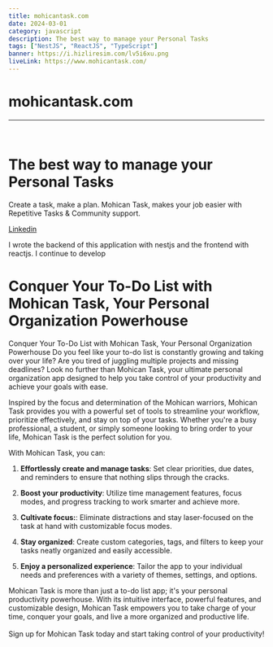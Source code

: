 ```yaml
---
title: mohicantask.com
date: 2024-03-01
category: javascript
description: The best way to manage your Personal Tasks
tags: ["NestJS", "ReactJS", "TypeScript"]
banner: https://i.hizliresim.com/lv5i6xu.png
liveLink: https://www.mohicantask.com/
---
```


# mohicantask.com
---

<br />

<h1>The best way to manage your Personal Tasks</h1><p>Create a task, make a plan. Mohican Task, makes your job easier with Repetitive Tasks &amp; Community support.</p>


<a href="https://www.linkedin.com/company/mohican-task" target="_blank">Linkedin</a>

<p>I wrote the backend of this application with nestjs and the frontend with reactjs. I continue to develop</p><h1>Conquer Your To-Do List with Mohican Task, Your Personal Organization Powerhouse</h1><p>Conquer Your To-Do List with Mohican Task, Your Personal Organization Powerhouse Do you feel like your to-do list is constantly growing and taking over your life? Are you tired of juggling multiple projects and missing deadlines? Look no further than Mohican Task, your ultimate personal organization app designed to help you take control of your productivity and achieve your goals with ease.</p><p>Inspired by the focus and determination of the Mohican warriors, Mohican Task provides you with a powerful set of tools to streamline your workflow, prioritize effectively, and stay on top of your tasks. Whether you're a busy professional, a student, or simply someone looking to bring order to your life, Mohican Task is the perfect solution for you.</p><p>With Mohican Task, you can:</p><ol><li><p><strong>Effortlessly create and manage tasks</strong>: Set clear priorities, due dates, and reminders to ensure that nothing slips through the cracks.</p></li><li><p><strong>Boost your productivity</strong>: Utilize time management features, focus modes, and progress tracking to work smarter and achieve more.</p></li><li><p><strong>Cultivate focus:</strong>: Eliminate distractions and stay laser-focused on the task at hand with customizable focus modes.</p></li><li><p><strong>Stay organized</strong>: Create custom categories, tags, and filters to keep your tasks neatly organized and easily accessible.</p></li><li><p><strong>Enjoy a personalized experience</strong>: Tailor the app to your individual needs and preferences with a variety of themes, settings, and options.</p></li></ol><p>Mohican Task is more than just a to-do list app; it's your personal productivity powerhouse. With its intuitive interface, powerful features, and customizable design, Mohican Task empowers you to take charge of your time, conquer your goals, and live a more organized and productive life.<br><br>Sign up for Mohican Task today and start taking control of your productivity!</p><p></p>
